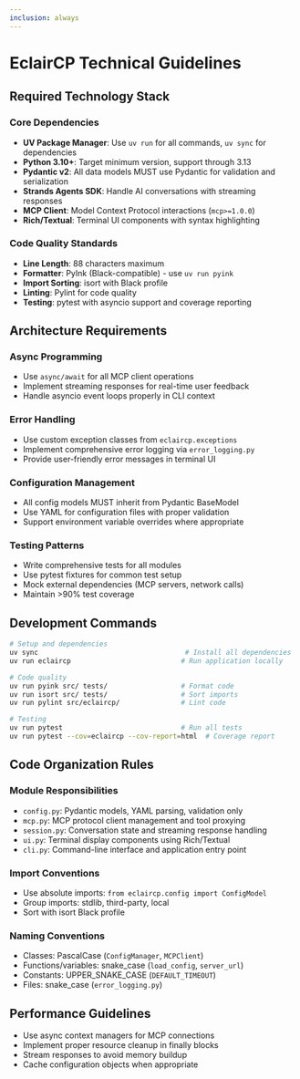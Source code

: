 ```yaml
---
inclusion: always
---
```


# EclairCP Technical Guidelines

## Required Technology Stack

### Core Dependencies
- **UV Package Manager**: Use `uv run` for all commands, `uv sync` for dependencies
- **Python 3.10+**: Target minimum version, support through 3.13
- **Pydantic v2**: All data models MUST use Pydantic for validation and serialization
- **Strands Agents SDK**: Handle AI conversations with streaming responses
- **MCP Client**: Model Context Protocol interactions (`mcp>=1.0.0`)
- **Rich/Textual**: Terminal UI components with syntax highlighting

### Code Quality Standards
- **Line Length**: 88 characters maximum
- **Formatter**: PyInk (Black-compatible) - use `uv run pyink`
- **Import Sorting**: isort with Black profile
- **Linting**: Pylint for code quality
- **Testing**: pytest with asyncio support and coverage reporting

## Architecture Requirements

### Async Programming
- Use `async/await` for all MCP client operations
- Implement streaming responses for real-time user feedback
- Handle asyncio event loops properly in CLI context

### Error Handling
- Use custom exception classes from `eclaircp.exceptions`
- Implement comprehensive error logging via `error_logging.py`
- Provide user-friendly error messages in terminal UI

### Configuration Management
- All config models MUST inherit from Pydantic BaseModel
- Use YAML for configuration files with proper validation
- Support environment variable overrides where appropriate

### Testing Patterns
- Write comprehensive tests for all modules
- Use pytest fixtures for common test setup
- Mock external dependencies (MCP servers, network calls)
- Maintain >90% test coverage

## Development Commands

```bash
# Setup and dependencies
uv sync                                    # Install all dependencies
uv run eclaircp                           # Run application locally

# Code quality
uv run pyink src/ tests/                  # Format code
uv run isort src/ tests/                  # Sort imports
uv run pylint src/eclaircp/               # Lint code

# Testing
uv run pytest                             # Run all tests
uv run pytest --cov=eclaircp --cov-report=html  # Coverage report
```

## Code Organization Rules

### Module Responsibilities
- `config.py`: Pydantic models, YAML parsing, validation only
- `mcp.py`: MCP protocol client management and tool proxying
- `session.py`: Conversation state and streaming response handling
- `ui.py`: Terminal display components using Rich/Textual
- `cli.py`: Command-line interface and application entry point

### Import Conventions
- Use absolute imports: `from eclaircp.config import ConfigModel`
- Group imports: stdlib, third-party, local
- Sort with isort Black profile

### Naming Conventions
- Classes: PascalCase (`ConfigManager`, `MCPClient`)
- Functions/variables: snake_case (`load_config`, `server_url`)
- Constants: UPPER_SNAKE_CASE (`DEFAULT_TIMEOUT`)
- Files: snake_case (`error_logging.py`)

## Performance Guidelines
- Use async context managers for MCP connections
- Implement proper resource cleanup in finally blocks
- Stream responses to avoid memory buildup
- Cache configuration objects when appropriate